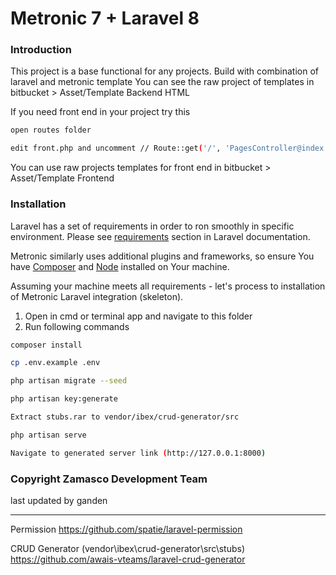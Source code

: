 # Metronic 7 + Laravel 8

### Introduction

This project is a base functional for any projects. Build with combination of laravel and metronic template
You can see the raw project of templates in bitbucket > Asset/Template Backend HTML

If you need front end in your project try this

```bash
open routes folder
```

```bash
edit front.php and uncomment // Route::get('/', 'PagesController@index');
```

You can use raw projects templates for front end in bitbucket > Asset/Template Frontend

### Installation

Laravel has a set of requirements in order to ron smoothly in specific environment. Please see [requirements](https://laravel.com/docs/7.x#server-requirements) section in Laravel documentation.

Metronic similarly uses additional plugins and frameworks, so ensure You have [Composer](https://getcomposer.org/) and [Node](https://nodejs.org/) installed on Your machine.

Assuming your machine meets all requirements - let's process to installation of Metronic Laravel integration (skeleton).

1. Open in cmd or terminal app and navigate to this folder
2. Run following commands

```bash
composer install
```

```bash
cp .env.example .env
```

```bash
php artisan migrate --seed
```

```bash
php artisan key:generate
```

```bash
Extract stubs.rar to vendor/ibex/crud-generator/src
```

```bash
php artisan serve
```

```bash
Navigate to generated server link (http://127.0.0.1:8000)
```


### Copyright Zamasco Development Team

last updated by ganden

----------------------------------------------------------------------
Permission https://github.com/spatie/laravel-permission

CRUD Generator (vendor\ibex\crud-generator\src\stubs) https://github.com/awais-vteams/laravel-crud-generator